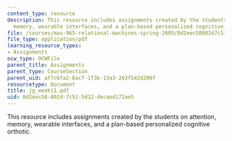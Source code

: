 ```yaml
---
content_type: resource
description: This resource includes assignments created by the students on attention,
  memory, wearable interfaces, and a plan-based personalized cognitive orthotic.
file: /courses/mas-965-relational-machines-spring-2005/8d2eec58002d7c515d12decaed172ae5_jg_week11.pdf
file_type: application/pdf
learning_resource_types:
- Assignments
ocw_type: OCWFile
parent_title: Assignments
parent_type: CourseSection
parent_uid: af7c6fa2-6acf-1f3b-13a3-263f542d206f
resourcetype: Document
title: jg_week11.pdf
uid: 8d2eec58-002d-7c51-5d12-decaed172ae5
---
```

This resource includes assignments created by the students on attention, memory, wearable interfaces, and a plan-based personalized cognitive orthotic.

